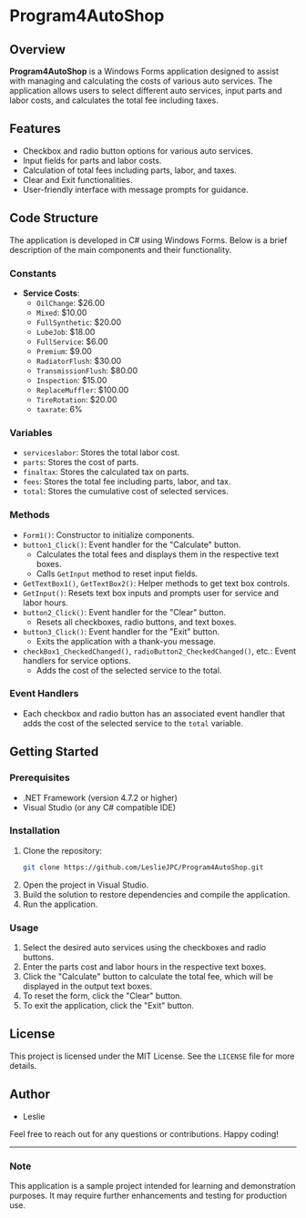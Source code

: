 # Program4AutoShop

## Overview
**Program4AutoShop** is a Windows Forms application designed to assist with managing and calculating the costs of various auto services. The application allows users to select different auto services, input parts and labor costs, and calculates the total fee including taxes.

## Features
- Checkbox and radio button options for various auto services.
- Input fields for parts and labor costs.
- Calculation of total fees including parts, labor, and taxes.
- Clear and Exit functionalities.
- User-friendly interface with message prompts for guidance.

## Code Structure
The application is developed in C# using Windows Forms. Below is a brief description of the main components and their functionality.

### Constants
- **Service Costs**:
  - `OilChange`: $26.00
  - `Mixed`: $10.00
  - `FullSynthetic`: $20.00
  - `LubeJob`: $18.00
  - `FullService`: $6.00
  - `Premium`: $9.00
  - `RadiatorFlush`: $30.00
  - `TransmissionFlush`: $80.00
  - `Inspection`: $15.00
  - `ReplaceMuffler`: $100.00
  - `TireRotation`: $20.00
  - `taxrate`: 6%

### Variables
- `serviceslabor`: Stores the total labor cost.
- `parts`: Stores the cost of parts.
- `finaltax`: Stores the calculated tax on parts.
- `fees`: Stores the total fee including parts, labor, and tax.
- `total`: Stores the cumulative cost of selected services.

### Methods
- `Form1()`: Constructor to initialize components.
- `button1_Click()`: Event handler for the "Calculate" button.
  - Calculates the total fees and displays them in the respective text boxes.
  - Calls `GetInput` method to reset input fields.
- `GetTextBox1()`, `GetTextBox2()`: Helper methods to get text box controls.
- `GetInput()`: Resets text box inputs and prompts user for service and labor hours.
- `button2_Click()`: Event handler for the "Clear" button.
  - Resets all checkboxes, radio buttons, and text boxes.
- `button3_Click()`: Event handler for the "Exit" button.
  - Exits the application with a thank-you message.
- `checkBox1_CheckedChanged()`, `radioButton2_CheckedChanged()`, etc.: Event handlers for service options.
  - Adds the cost of the selected service to the total.

### Event Handlers
- Each checkbox and radio button has an associated event handler that adds the cost of the selected service to the `total` variable.

## Getting Started

### Prerequisites
- .NET Framework (version 4.7.2 or higher)
- Visual Studio (or any C# compatible IDE)

### Installation
1. Clone the repository:
    ```sh
    git clone https://github.com/LeslieJPC/Program4AutoShop.git
    ```
2. Open the project in Visual Studio.
3. Build the solution to restore dependencies and compile the application.
4. Run the application.

### Usage
1. Select the desired auto services using the checkboxes and radio buttons.
2. Enter the parts cost and labor hours in the respective text boxes.
3. Click the "Calculate" button to calculate the total fee, which will be displayed in the output text boxes.
4. To reset the form, click the "Clear" button.
5. To exit the application, click the "Exit" button.

## License
This project is licensed under the MIT License. See the `LICENSE` file for more details.

## Author
- Leslie

Feel free to reach out for any questions or contributions. Happy coding!

---

### Note
This application is a sample project intended for learning and demonstration purposes. It may require further enhancements and testing for production use.
